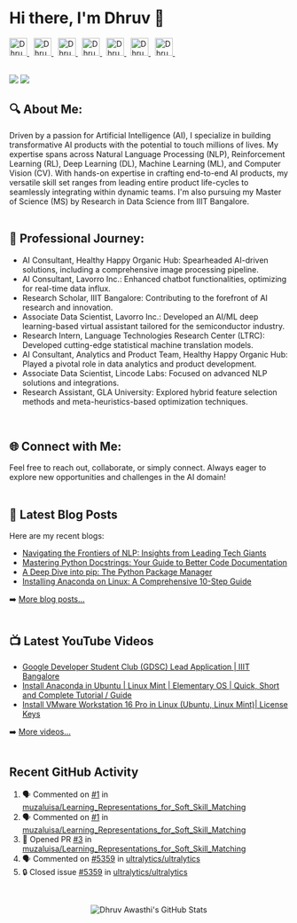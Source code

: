 
# Hi there, I'm Dhruv 👋

<a href="http://dhruvawasthi.com">
  <img alt="Dhruv's Website" height="32" width="32" src="https://cdn.jsdelivr.net/npm/simple-icons@v8/icons/firefox.svg" />
</a> &nbsp;  
<a href="https://www.linkedin.com/in/dhruv-awasthi/">
  <img alt="Dhruv's LinkedIn" height="32" width="32" src="https://cdn.jsdelivr.net/npm/simple-icons@v8/icons/linkedin.svg" />
</a> &nbsp; 
<a href="https://twitter.com/_dhruvawasthi">
  <img alt="Dhruv's Twitter" height="32" width="32" src="https://cdn.jsdelivr.net/npm/simple-icons@v8/icons/twitter.svg" />
</a> &nbsp; 
<a href="https://www.facebook.com/DhruvAwasthi6/">
  <img alt="Dhruv's Facebook" height="32" width="32" src="https://cdn.jsdelivr.net/npm/simple-icons@v8/icons/facebook.svg" />
</a> &nbsp; 
<a href="https://www.instagram.com/_dhruvawasthi/">
  <img alt="Dhruv's Instagram" height="32" width="32" src="https://cdn.jsdelivr.net/npm/simple-icons@v8/icons/instagram.svg" />
</a> &nbsp; 
<a href="https://www.youtube.com/@_dhruvawasthi">
  <img alt="Dhruv's YouTube" height="32" width="32" src="https://cdn.jsdelivr.net/npm/simple-icons@v8/icons/youtube.svg" />
</a> &nbsp; 
<a href="mailto: dhruvawasthicc@gmail.com">
  <img alt="Dhruv's Email" height="32" width="32" src="https://cdn.jsdelivr.net/npm/simple-icons@v8/icons/gmail.svg" />
</a> &nbsp;

<br>
<br>

[![](https://wakatime.com/badge/user/97d48e99-abfa-4dd7-8a9d-b14dce3279f6.svg)](https://wakatime.com/@97d48e99-abfa-4dd7-8a9d-b14dce3279f6)  ![](https://komarev.com/ghpvc/?username=DhruvAwasthi&style=flat&label=Visitors)


## 🔍 About Me:
Driven by a passion for Artificial Intelligence (AI), I specialize in building transformative AI products with the potential to touch millions of lives. My expertise spans across Natural Language Processing (NLP), Reinforcement Learning (RL), Deep Learning (DL), Machine Learning (ML), and Computer Vision (CV). With hands-on expertise in crafting end-to-end AI products, my versatile skill set ranges from leading entire product life-cycles to seamlessly integrating within dynamic teams. I'm also pursuing my Master of Science (MS) by Research in Data Science from IIIT Bangalore.
<br>
<br>

## 🚀 Professional Journey:
- AI Consultant, Healthy Happy Organic Hub: Spearheaded AI-driven solutions, including a comprehensive image processing pipeline.
- AI Consultant, Lavorro Inc.: Enhanced chatbot functionalities, optimizing for real-time data influx.
- Research Scholar, IIIT Bangalore: Contributing to the forefront of AI research and innovation.
- Associate Data Scientist, Lavorro Inc.: Developed an AI/ML deep learning-based virtual assistant tailored for the semiconductor industry.
- Research Intern, Language Technologies Research Center (LTRC): Developed cutting-edge statistical machine translation models.
- AI Consultant, Analytics and Product Team, Healthy Happy Organic Hub: Played a pivotal role in data analytics and product development.
- Associate Data Scientist, Lincode Labs: Focused on advanced NLP solutions and integrations.
- Research Assistant, GLA University: Explored hybrid feature selection methods and meta-heuristics-based optimization techniques.
<br>

## 🌐 Connect with Me:
Feel free to reach out, collaborate, or simply connect. Always eager to explore new opportunities and challenges in the AI domain!
<br> 
<br>


## 📕 Latest Blog Posts
Here are my recent blogs:

<!-- BLOGS_START -->
- [Navigating the Frontiers of NLP: Insights from Leading Tech Giants](https://www.dhruvawasthi.com/post/navigating-the-frontiers-of-nlp-insights-from-leading-tech-giants)
- [Mastering Python Docstrings: Your Guide to Better Code Documentation](https://www.dhruvawasthi.com/post/mastering-python-docstrings-your-guide-to-better-code-documentation)
- [A Deep Dive into pip: The Python Package Manager](https://www.dhruvawasthi.com/post/a-deep-dive-into-pip-the-python-package-manager)
- [Installing Anaconda on Linux: A Comprehensive 10-Step Guide](https://www.dhruvawasthi.com/post/installing-anaconda-on-linux-a-comprehensive-10-step-guide)
<!-- BLOGS_END -->
➡️ [More blog posts...](https://www.dhruvawasthi.com/blog)
<br>
<br>

## 📺 Latest YouTube Videos

<!-- YOUTUBE:START -->
- [Google Developer Student Club &lpar;GDSC&rpar; Lead Application | IIIT Bangalore](https://www.youtube.com/watch?v=B4_rZca7fyk)
- [Install Anaconda in Ubuntu | Linux Mint | Elementary OS | Quick, Short and Complete Tutorial / Guide](https://www.youtube.com/watch?v=tynMx8_rE2Q)
- [Install VMware Workstation 16 Pro in Linux &lpar;Ubuntu, Linux Mint&rpar;| License Keys](https://www.youtube.com/watch?v=6frf8R2Td60)
<!-- YOUTUBE:END -->
➡️ [More videos...](https://youtube.com/@_dhruvawasthi)
<br>
<br>


## Recent GitHub Activity

<!--START_SECTION:activity-->
1. 🗣 Commented on [#1](https://github.com/muzaluisa/Learning_Representations_for_Soft_Skill_Matching/issues/1#issuecomment-1817318695) in [muzaluisa/Learning_Representations_for_Soft_Skill_Matching](https://github.com/muzaluisa/Learning_Representations_for_Soft_Skill_Matching)
2. 🗣 Commented on [#1](https://github.com/muzaluisa/Learning_Representations_for_Soft_Skill_Matching/issues/1#issuecomment-1815860181) in [muzaluisa/Learning_Representations_for_Soft_Skill_Matching](https://github.com/muzaluisa/Learning_Representations_for_Soft_Skill_Matching)
3. 💪 Opened PR [#3](https://github.com/muzaluisa/Learning_Representations_for_Soft_Skill_Matching/pull/3) in [muzaluisa/Learning_Representations_for_Soft_Skill_Matching](https://github.com/muzaluisa/Learning_Representations_for_Soft_Skill_Matching)
4. 🗣 Commented on [#5359](https://github.com/ultralytics/ultralytics/issues/5359#issuecomment-1762545790) in [ultralytics/ultralytics](https://github.com/ultralytics/ultralytics)
5. 🔒 Closed issue [#5359](https://github.com/ultralytics/ultralytics/issues/5359) in [ultralytics/ultralytics](https://github.com/ultralytics/ultralytics)
<!--END_SECTION:activity-->

<br>

<p align="center"><img alt="Dhruv Awasthi's GitHub Stats" src="https://github-readme-stats-orpin-omega.vercel.app/api?username=DhruvAwasthi&count_private=true&show_icons=true&include_all_commits=true" />  

